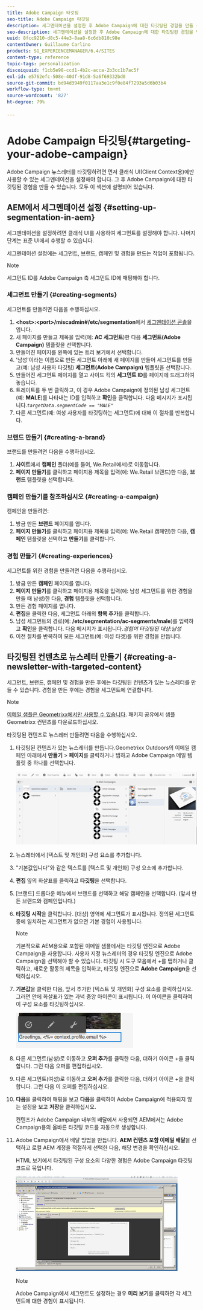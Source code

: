 ```yaml
---
title: Adobe Campaign 타깃팅
seo-title: Adobe Campaign 타깃팅
description: 세그멘테이션을 설정한 후 Adobe Campaign에 대한 타깃팅된 경험을 만들 수 있습니다.
seo-description: 세그멘테이션을 설정한 후 Adobe Campaign에 대한 타깃팅된 경험을 만들 수 있습니다.
uuid: 8fcc9210-d8c5-44e3-8aa8-6c6db810c98e
contentOwner: Guillaume Carlino
products: SG_EXPERIENCEMANAGER/6.4/SITES
content-type: reference
topic-tags: personalization
discoiquuid: f1cb5e98-ccd1-4b2c-acca-2b3cc1b7ac5f
exl-id: e5762efc-508e-40df-91d8-5a6f69332bd0
source-git-commit: bd94d3949f0117aa3e1c9f0e84f7293a5d6b03b4
workflow-type: tm+mt
source-wordcount: '827'
ht-degree: 79%

---
```


# Adobe Campaign 타깃팅{#targeting-your-adobe-campaign}

Adobe Campaign 뉴스레터를 타깃팅하려면 먼저 클래식 UI(Client Context용)에만 사용할 수 있는 세그멘테이션을 설정해야 합니다. 그 후 Adobe Campaign에 대한 타깃팅된 경험을 만들 수 있습니다. 모두 이 섹션에 설명되어 있습니다.

## AEM에서 세그멘테이션 설정 {#setting-up-segmentation-in-aem}

세그멘테이션을 설정하려면 클래식 UI를 사용하여 세그먼트를 설정해야 합니다. 나머지 단계는 표준 UI에서 수행할 수 있습니다.

세그멘테이션 설정에는 세그먼트, 브랜드, 캠페인 및 경험을 만드는 작업이 포함됩니다.

>[!NOTE]
>
>세그먼트 ID를 Adobe Campaign 측 세그먼트 ID에 매핑해야 합니다.

### 세그먼트 만들기 {#creating-segments}

세그먼트를 만들려면 다음을 수행하십시오.

1. **&lt;host>:&lt;port>/miscadmin#/etc/segmentation**&#x200B;에서 [세그멘테이션 콘솔](http://localhost:4502/miscadmin#/etc/segmentation)을 엽니다.
1. 새 페이지를 만들고 제목을 입력(예: **AC 세그먼트**)한 다음 **세그먼트(Adobe Campaign)** 템플릿을 선택합니다.
1. 만들어진 페이지를 왼쪽에 있는 트리 보기에서 선택합니다.
1. &#39;남성&#39;이라는 이름으로 만든 세그먼트 아래에 새 페이지를 만들어 세그먼트를 만들고(예: 남성 사용자 타깃팅) **세그먼트(Adobe Campaign)** 템플릿을 선택합니다.
1. 만들어진 세그먼트 페이지를 열고 사이드 킥의 **세그먼트 ID**&#x200B;를 페이지에 드래그하여 놓습니다.
1. 트레이트를 두 번 클릭하고, 이 경우 Adobe Campaign에 정의된 남성 세그먼트(예: **MALE**)를 나타내는 ID를 입력하고 **확인**&#x200B;을 클릭합니다. 다음 메시지가 표시됩니다.*`targetData.segmentCode == "MALE"`*
1. 다른 세그먼트(예: 여성 사용자를 타깃팅하는 세그먼트)에 대해 이 절차를 반복합니다.

### 브랜드 만들기  {#creating-a-brand}

브랜드를 만들려면 다음을 수행하십시오.

1. **사이트**&#x200B;에서 **캠페인** 폴더(예를 들어, We.Retail에서)로 이동합니다.
1. **페이지 만들기**&#x200B;를 클릭하고 페이지용 제목을 입력(예: We.Retail 브랜드)한 다음, **브랜드** 템플릿을 선택합니다.

### 캠페인 만들기를 참조하십시오 {#creating-a-campaign}

캠페인을 만들려면:

1. 방금 만든 **브랜드** 페이지를 엽니다.
1. **페이지 만들기**&#x200B;를 클릭하고 페이지용 제목을 입력(예: We.Retail 캠페인)한 다음, **캠페인** 템플릿을 선택하고 **만들기**&#x200B;를 클릭합니다.

### 경험 만들기  {#creating-experiences}

세그먼트를 위한 경험을 만들려면 다음을 수행하십시오.

1. 방금 만든 **캠페인** 페이지를 엽니다.
1. **페이지 만들기**&#x200B;를 클릭하고 페이지용 제목을 입력(예: 남성 세그먼트를 위한 경험을 만들 때 남성)한 다음, **경험** 템플릿을 선택합니다.
1. 만든 경험 페이지를 엽니다.
1. **편집**&#x200B;을 클릭한 다음, 세그먼트 아래의 **항목 추가**&#x200B;를 클릭합니다.
1. 남성 세그먼트의 경로(예: **/etc/segmentation/ac-segments/male**)를 입력하고 **확인**&#x200B;을 클릭합니다. 다음 메시지가 표시됩니다.*경험이 타깃팅된 대상:남성*
1. 이전 절차를 반복하여 모든 세그먼트(예: 여성 타겟)를 위한 경험을 만듭니다.

## 타깃팅된 컨텐츠로 뉴스레터 만들기  {#creating-a-newsletter-with-targeted-content}

세그먼트, 브랜드, 캠페인 및 경험을 만든 후에는 타깃팅된 컨텐츠가 있는 뉴스레터를 만들 수 있습니다. 경험을 만든 후에는 경험을 세그먼트에 연결합니다.

>[!NOTE]
>
>[이메일 샘플은 Geometrixx에서만 사용할 수 있습니다](/help/sites-developing/we-retail.md). 패키지 공유에서 샘플 Geometrixx 컨텐츠를 다운로드하십시오.

타깃팅된 컨텐츠로 뉴스레터 만들려면 다음을 수행하십시오.

1. 타깃팅된 컨텐츠가 있는 뉴스레터를 만듭니다.Geometrixx Outdoors의 이메일 캠페인 아래에서 **만들기** > **페이지**&#x200B;를 클릭하거나 탭하고 Adobe Campaign 메일 템플릿 중 하나를 선택합니다.

   ![chlimage_1-188](assets/chlimage_1-188.png)

1. 뉴스레터에서 [텍스트 및 개인화] 구성 요소를 추가합니다.
1. &quot;기본값입니다&quot;와 같은 텍스트를 [텍스트 및 개인화] 구성 요소에 추가합니다.
1. **편집** 옆의 화살표를 클릭하고 **타깃팅**&#x200B;을 선택합니다.
1. [브랜드] 드롭다운 메뉴에서 브랜드를 선택하고 해당 캠페인을 선택합니다. (앞서 만든 브랜드와 캠페인입니다.)
1. **타깃팅 시작**&#x200B;을 클릭합니다. [대상] 영역에 세그먼트가 표시됩니다. 정의된 세그먼트 중에 일치하는 세그먼트가 없으면 기본 경험이 사용됩니다.

   >[!NOTE]
   >
   >기본적으로 AEM용으로 포함된 이메일 샘플에서는 타깃팅 엔진으로 Adobe Campaign을 사용합니다. 사용자 지정 뉴스레터의 경우 타깃팅 엔진으로 Adobe Campaign을 선택해야 할 수 있습니다. 타깃팅 시 도구 모음에서 +를 탭하거나 클릭하고, 새로운 활동의 제목을 입력하고, 타깃팅 엔진으로 **Adobe Campaign**&#x200B;을 선택하십시오.

1. **기본값**&#x200B;을 클릭한 다음, 앞서 추가한 [텍스트 및 개인화] 구성 요소를 클릭하십시오. 그러면 안에 화살표가 있는 과녁 중앙 아이콘이 표시됩니다. 이 아이콘을 클릭하여 이 구성 요소를 타깃팅하십시오.

   ![chlimage_1-189](assets/chlimage_1-189.png)

1. 다른 세그먼트(남성)로 이동하고 **오퍼 추가**&#x200B;를 클릭한 다음, 더하기 아이콘 +을 클릭합니다. 그런 다음 오퍼를 편집하십시오.
1. 다른 세그먼트(여성)로 이동하고 **오퍼 추가**&#x200B;를 클릭한 다음, 더하기 아이콘 +을 클릭합니다. 그런 다음 이 오퍼를 편집하십시오.
1. **다음**&#x200B;을 클릭하여 매핑을 보고 **다음**&#x200B;을 클릭하여 Adobe Campaign에 적용되지 않는 설정을 보고 **저장**&#x200B;을 클릭하십시오.

   컨텐츠가 Adobe Campaign 내부의 배달에서 사용되면 AEM에서는 Adobe Campaign용의 올바른 타깃팅 코드를 자동으로 생성합니다.

1. Adobe Campaign에서 배달 방법을 만듭니다. **AEM 컨텐츠 포함 이메일 배달**&#x200B;을 선택하고 로컬 AEM 계정을 적절하게 선택한 다음, 해당 변경을 확인하십시오.

   HTML 보기에서 타깃팅된 구성 요소의 다양한 경험은 Adobe Campaign 타깃팅 코드로 묶입니다.

   ![chlimage_1-190](assets/chlimage_1-190.png)

   >[!NOTE]
   >
   >Adobe Campaign에서 세그먼트도 설정하는 경우 **미리 보기**&#x200B;를 클릭하면 각 세그먼트에 대한 경험이 표시됩니다.
